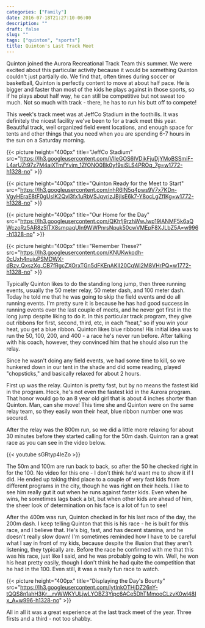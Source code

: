 ```yaml
---
categories: ["Family"]
date: 2016-07-18T21:27:10-06:00
description: ""
draft: false
slug: ""
tags: ["quinton", "sports"]
title: Quinton's Last Track Meet
---
```

Quinton joined the Aurora Recreational Track Team this summer. We were excited about this particular activity because it would be something Quinton couldn't just partially do. We find that, often times during soccer or basketball, Quinton is perfectly content to move at about half pace. He is bigger and faster than most of the kids he plays against in those sports, so if he plays about half way, he can still be competitive but not sweat too much. Not so much with track - there, he has to run his butt off to compete!

This week's track meet was at JeffCo Stadium in the foothills. It was definitely the nicest facility we've been to for a track meet this year. Beautiful track, well organized field event locations, and enough space for tents and other things that you need when you are spending 6-7 hours in the sun on a Saturday morning.

{{< picture height="400px" title="JeffCo Stadium" src="https://lh3.googleusercontent.com/VIleGOS6lVDikFjuDjYMoBSSmiF-L4arUZt97z7M4aiXTmfYvim_1ZfONO0Bk0yf9siSLS4PROq_7g=w1772-h1328-no" >}}

{{< picture height="400px" title="Quinton Ready for the Meet to Start" src="https://lh3.googleusercontent.com/nhR6lN5q4pws9V7x7KDn-VgyHEraE8tF0gUslK2Qvl3fx1uRbVSJqyrizJBjIsE6k7-Y8ocLgZfIKg=w1772-h1328-no" >}}

{{< picture height="400px" title="Our Home for the Day" src="https://lh3.googleusercontent.com/QKhfj9rzhWwJwp19lANMF5k6aQWczoRz5AR8z5lTX8smqaqUIn9WWPnrsNpuk50cwVMEpF8XJLbZ5A=w996-h1328-no" >}}

{{< picture height="400px" title="Remember These?" src="https://lh3.googleusercontent.com/KNUKwkodh-0cUxh4nujuPSMDWX-dBzv_QxszXq_CB7fRgcZXOrxTGn5dFKEnAKlI20CqWl2M8VHrPQ=w1772-h1328-no" >}}

Typically Quinton likes to do the standing long jump, then three running events, usually the 50 meter relay, 50 meter dash, and 100 meter dash. Today he told me that he was going to skip the field events and do all running events. I'm pretty sure it is because he has had good success in running events over the last couple of meets, and he never got first in the long jump despite liking to do it. In this particular track program, they give out ribbons for first, second, third, etc, in each "heat," so if you win your heat, you get a blue ribbon. Quinton likes blue ribbons! His initial idea was to run the 50, 100, 200, and 400 - a race he's never run before. After talking with his coach, however, they convinced him that he should also run the relay.

Since he wasn't doing any field events, we had some time to kill, so we hunkered down in our tent in the shade and did some reading, played "chopsticks," and basically relaxed for about 2 hours.

First up was the relay. Quinton is pretty fast, but by no means the fastest kid in the program. Heck, he's not even the fastest kid in the Aurora program. That honor would go to an 8 year old girl that is about 4 inches shorter than Quinton. Man, can she move! This time she and Quinton were on the same relay team, so they easily won their heat, blue ribbon number one was secured.

After the relay was the 800m run, so we did a little more relaxing for about 30 minutes before they started calling for the 50m dash. Quinton ran a great race as you can see in the video below.

{{< youtube sGRtyp4leZo >}}

The 50m and 100m are run back to back, so after the 50 he checked right in for the 100. No video for this one - I don't think he'd want me to show it if I did. He ended up taking third place to a couple of very fast kids from different programs in the city, though he was right on their heels. I like to see him really gut it out when he runs against faster kids. Even when he wins, he sometimes lags back a bit, but when other kids are ahead of him, the sheer look of determination on his face is a lot of fun to see!

After the 400m was run, Quinton checked in for his last race of the day, the 200m dash. I keep telling Quinton that this is his race - he is built for this race, and I believe that. He's big, fast, and has decent stamina, and he doesn't really slow down! I'm sometimes reminded how I have to be careful what I say in front of my kids, because despite the illusion that they aren't listening, they typically are. Before the race he confirmed with me that this was his race, just like I said, and he was probably going to win. Well, he won his heat pretty easily, though I don't think he had quite the competition that he had in the 100. Even still, it was a really fun race to watch.

{{< picture height="400px" title="Displaying the Day's Bounty" src="https://lh3.googleusercontent.com/lytInkOTHjDZ26nY-tQQS8n1ahH3Kr__rvWWKYULjwLYOBZ3Yipc6ACe5DhTMmooCLzvK0wl48Ix_A=w996-h1328-no" >}}

All in all it was a great experience at the last track meet of the year. Three firsts and a third - not too shabby.

